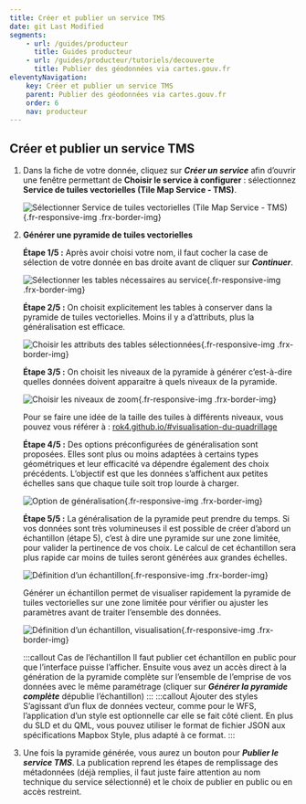 ```yaml
---
title: Créer et publier un service TMS
date: git Last Modified
segments:
    - url: /guides/producteur
      title: Guides producteur
    - url: /guides/producteur/tutoriels/decouverte
      title: Publier des géodonnées via cartes.gouv.fr
eleventyNavigation:
    key: Créer et publier un service TMS
    parent: Publier des géodonnées via cartes.gouv.fr
    order: 6
    nav: producteur
---
```


## Créer et publier un service TMS

1. Dans la fiche de votre donnée, cliquez sur **_Créer un service_** afin d’ouvrir une fenêtre permettant de **Choisir le service à configurer**&nbsp;: sélectionnez **Service de tuiles vectorielles (Tile Map Service - TMS)**.
    <div class="fr-container">
      <div class="fr-grid-row fr-grid-row--gutters fr-grid-row--center">

    ![Sélectionner Service de tuiles vectorielles (Tile Map Service - TMS)](/img/tutoriels/decouverte/6_service-tms.png){.fr-responsive-img .frx-border-img}
      </div>
    </div>

2. **Générer une pyramide de tuiles vectorielles**

    **Étape 1/5&nbsp;:** Après avoir choisi votre nom, il faut cocher la case de sélection de votre donnée en bas droite avant de cliquer sur **_Continuer_**.
    <div class="fr-container">
      <div class="fr-grid-row fr-grid-row--gutters fr-grid-row--center">

    ![Sélectionner les tables nécessaires au service](/img/tutoriels/decouverte/6_selection-tables.png){.fr-responsive-img .frx-border-img}
      </div>
    </div>

    **Étape 2/5&nbsp;:** On choisit explicitement les tables à conserver dans la pyramide de tuiles vectorielles. Moins il y a d’attributs, plus la généralisation est efficace.
    <div class="fr-container">
      <div class="fr-grid-row fr-grid-row--gutters fr-grid-row--center">

    ![Choisir les attributs des tables sélectionnées](/img/tutoriels/decouverte/6_attributs.png){.fr-responsive-img .frx-border-img}
      </div>
    </div>

    **Étape 3/5&nbsp;:** On choisit les niveaux de la pyramide à générer c’est-à-dire quelles données doivent apparaitre à quels niveaux de la pyramide.
    <div class="fr-container">
      <div class="fr-grid-row fr-grid-row--gutters fr-grid-row--center">

    ![Choisir les niveaux de zoom](/img/tutoriels/decouverte/6_zoom.png){.fr-responsive-img .frx-border-img}
      </div>
    </div>

    Pour se faire une idée de la taille des tuiles à différents niveaux, vous pouvez vous référer à&nbsp;: <a href="https://rok4.github.io/#visualisation-du-quadrillage" target="_blank" rel="noopener noreferrer" title="rok4.github.io/#visualisation-du-quadrillage - ouvre une nouvelle fenêtre">rok4.github.io/#visualisation-du-quadrillage</a>

    **Étape 4/5&nbsp;:** Des options préconfigurées de généralisation sont proposées. Elles sont plus ou moins adaptées à certains types géométriques et leur efficacité va dépendre également des choix précédents. L’objectif est que les données s’affichent aux petites échelles sans que chaque tuile soit trop lourde à charger.
    <div class="fr-container">
      <div class="fr-grid-row fr-grid-row--gutters fr-grid-row--center">

    ![Option de généralisation](/img/tutoriels/decouverte/6_generalisation.png){.fr-responsive-img .frx-border-img}
      </div>
    </div>

    **Étape 5/5&nbsp;:** La généralisation de la pyramide peut prendre du temps. Si vos données sont très volumineuses il est possible de créer d’abord un échantillon (étape 5), c’est à dire une pyramide sur une zone limitée, pour valider la pertinence de vos choix. Le calcul de cet échantillon sera plus rapide car moins de tuiles seront générées aux grandes échelles.
    <div class="fr-container">
      <div class="fr-grid-row fr-grid-row--gutters fr-grid-row--center">

    ![Définition d’un échantillon](/img/tutoriels/decouverte/6_echantillon.png){.fr-responsive-img .frx-border-img}
      </div>
    </div>

    Générer un échantillon permet de visualiser rapidement la pyramide de tuiles vectorielles sur une zone limitée pour vérifier ou ajuster les paramètres avant de traiter l’ensemble des données.
    <div class="fr-container">
      <div class="fr-grid-row fr-grid-row--gutters fr-grid-row--center">

    ![Définition d’un échantillon, visualisation](/img/tutoriels/decouverte/6_echantillon2.png){.fr-responsive-img .frx-border-img}
      </div>
    </div>

    :::callout Cas de l’échantillon
    Il faut publier cet échantillon en public pour que l’interface puisse l’afficher. Ensuite vous avez un accès direct à la génération de la pyramide complète sur l’ensemble de l’emprise de vos données avec le même paramétrage (cliquer sur **_Générer la pyramide complète_** dépublie l’échantillon)
    :::
    :::callout Ajouter des styles
    S’agissant d’un flux de données vecteur, comme pour le WFS, l’application d’un style est optionnelle car elle se fait côté client. En plus du SLD et du QML, vous pouvez utiliser le format de fichier JSON aux spécifications Mapbox Style, plus adapté à ce format.
    :::

3. Une fois la pyramide générée, vous aurez un bouton pour **_Publier le service TMS_**. La publication reprend les étapes de remplissage des métadonnées (déjà remplies, il faut juste faire attention au nom technique du service sélectionné) et le choix de publier en public ou en accès restreint.
